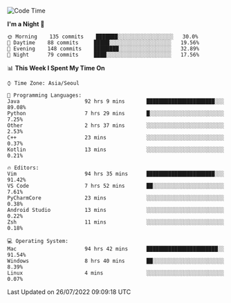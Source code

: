 <!--START_SECTION:waka-->
![Code Time](http://img.shields.io/badge/Code%20Time-1%2C126%20hrs%2014%20mins-blue)

**I'm a Night 🦉** 

```text
🌞 Morning    135 commits    ███████░░░░░░░░░░░░░░░░░░   30.0% 
🌆 Daytime    88 commits     █████░░░░░░░░░░░░░░░░░░░░   19.56% 
🌃 Evening    148 commits    ████████░░░░░░░░░░░░░░░░░   32.89% 
🌙 Night      79 commits     ████░░░░░░░░░░░░░░░░░░░░░   17.56%

```


📊 **This Week I Spent My Time On** 

```text
⌚︎ Time Zone: Asia/Seoul

💬 Programming Languages: 
Java                     92 hrs 9 mins       ██████████████████████░░░   89.08% 
Python                   7 hrs 29 mins       █░░░░░░░░░░░░░░░░░░░░░░░░   7.25% 
Other                    2 hrs 37 mins       ░░░░░░░░░░░░░░░░░░░░░░░░░   2.53% 
C++                      23 mins             ░░░░░░░░░░░░░░░░░░░░░░░░░   0.37% 
Kotlin                   13 mins             ░░░░░░░░░░░░░░░░░░░░░░░░░   0.21%

🔥 Editors: 
Vim                      94 hrs 35 mins      ██████████████████████░░░   91.42% 
VS Code                  7 hrs 52 mins       ██░░░░░░░░░░░░░░░░░░░░░░░   7.61% 
PyCharmCore              23 mins             ░░░░░░░░░░░░░░░░░░░░░░░░░   0.38% 
Android Studio           13 mins             ░░░░░░░░░░░░░░░░░░░░░░░░░   0.22% 
Zsh                      11 mins             ░░░░░░░░░░░░░░░░░░░░░░░░░   0.18%

💻 Operating System: 
Mac                      94 hrs 42 mins      ███████████████████████░░   91.54% 
Windows                  8 hrs 40 mins       ██░░░░░░░░░░░░░░░░░░░░░░░   8.39% 
Linux                    4 mins              ░░░░░░░░░░░░░░░░░░░░░░░░░   0.07%

```


 Last Updated on 26/07/2022 09:09:18 UTC
<!--END_SECTION:waka-->
